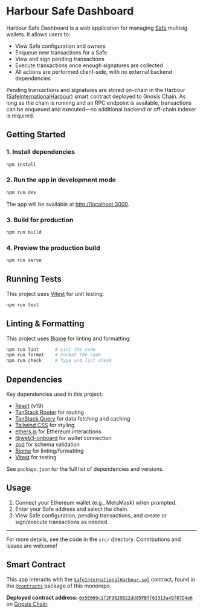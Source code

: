 # Harbour Safe Dashboard

Harbour Safe Dashboard is a web application for managing [Safe](https://safe.global/) multisig wallets. It allows users to:

- View Safe configuration and owners
- Enqueue new transactions for a Safe
- View and sign pending transactions
- Execute transactions once enough signatures are collected
- All actions are performed client-side, with no external backend dependencies

Pending transactions and signatures are stored on-chain in the Harbour ([SafeInternationalHarbour](../contracts/src/SafeInternationalHarbour.sol)) smart contract deployed to Gnosis Chain. As long as the chain is running and an RPC endpoint is available, transactions can be enqueued and executed—no additional backend or off-chain indexer is required.

## Getting Started

### 1. Install dependencies

```bash
npm install
```

### 2. Run the app in development mode

```bash
npm run dev
```

The app will be available at [http://localhost:3000](http://localhost:3000).

### 3. Build for production

```bash
npm run build
```

### 4. Preview the production build

```bash
npm run serve
```

## Running Tests

This project uses [Vitest](https://vitest.dev/) for unit testing:

```bash
npm run test
```

## Linting & Formatting

This project uses [Biome](https://biomejs.dev/) for linting and formatting:

```bash
npm run lint      # Lint the code
npm run format    # Format the code
npm run check     # Type and lint check
```

## Dependencies

Key dependencies used in this project:

- [React](https://react.dev/) (v19)
- [TanStack Router](https://tanstack.com/router) for routing
- [TanStack Query](https://tanstack.com/query) for data fetching and caching
- [Tailwind CSS](https://tailwindcss.com/) for styling
- [ethers.js](https://docs.ethers.org/) for Ethereum interactions
- [@web3-onboard](https://onboard.blocknative.com/) for wallet connection
- [zod](https://zod.dev/) for schema validation
- [Biome](https://biomejs.dev/) for linting/formatting
- [Vitest](https://vitest.dev/) for testing

See `package.json` for the full list of dependencies and versions.

## Usage

1. Connect your Ethereum wallet (e.g., MetaMask) when prompted.
2. Enter your Safe address and select the chain.
3. View Safe configuration, pending transactions, and create or sign/execute transactions as needed.

---

For more details, see the code in the `src/` directory. Contributions and issues are welcome!

## Smart Contract

This app interacts with the [`SafeInternationalHarbour.sol`](../contracts/src/SafeInternationalHarbour.sol) contract, found in the [`@contracts`](../contracts) package of this monorepo.

**Deployed contract address:** [`0x5E669c1f2F9629B22dd05FBff63313a49f87D4e6`](https://gnosisscan.io/address/0x5E669c1f2F9629B22dd05FBff63313a49f87D4e6) on [Gnosis Chain](https://gnosisscan.io/).
